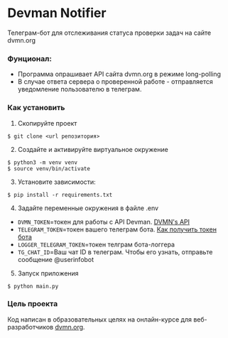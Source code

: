 # Devman Notifier
Телеграм-бот для отслеживания статуса проверки задач на сайте dvmn.org

### Фунционал:
* Программа опрашивает API сайта dvmn.org в режиме long-polling
* В случае ответа сервера о проверенной работе - отправляется уведомление пользователю в телеграм.

### Как установить

1. Скопируйте проект
```
$ git clone <url репозитория>
```
2. Создайте и активируйте виртуальное окружение
```
$ python3 -m venv venv
$ source venv/bin/activate
```
3. Установите зависимости:
```
$ pip install -r requirements.txt
```
4. Задайте переменные окружения в файле .env
- `DVMN_TOKEN`=токен для работы с API Devman. [DVMN's API](https://dvmn.org/api/docs/)
- `TELEGRAM_TOKEN`=токен вашего телеграм бота. [Как получить токен бота](https://tlgrm.ru/docs/bots)
- `LOGGER_TELEGRAM_TOKEN`=токен телграм бота-логгера
- `TG_CHAT_ID`=Ваш чат ID в телеграм. Чтобы его узнать, отправьте сообщение @userinfobot
5. Запуск приложения
```
$ python main.py
```

### Цель проекта

Код написан в образовательных целях на онлайн-курсе для веб-разработчиков [dvmn.org](https://dvmn.org/).